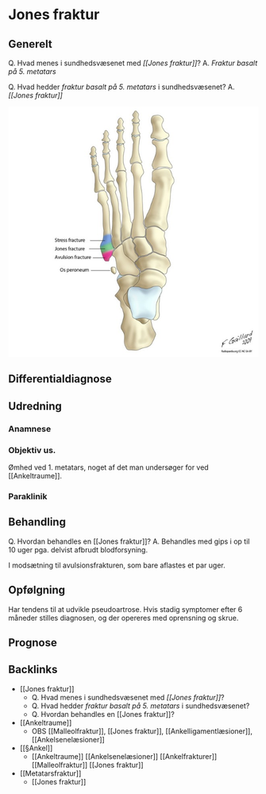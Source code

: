 # Jones fraktur
## Generelt
Q. Hvad menes i sundhedsvæsenet med *[[Jones fraktur]]*? 
A. *Fraktur basalt på 5. metatars*

Q. Hvad hedder *fraktur basalt på 5. metatars* i sundhedsvæsenet? 
A. *[[Jones fraktur]]* 

![](BearImages/0D941819-3FB6-4683-9C41-A453BA633B8E-2706-000008591B4890FE/c6a624e147712bc37e19057c33ba46_big_gallery.jpg)

## Differentialdiagnose


## Udredning
### Anamnese

### Objektiv us.
Ømhed ved 1. metatars, noget af det man undersøger for ved [[Ankeltraume]].

### Paraklinik

## Behandling
Q. Hvordan behandles en [[Jones fraktur]]?
A. Behandles med gips i op til 10 uger pga. delvist afbrudt blodforsyning.

I modsætning til avulsionsfrakturen, som bare aflastes et par uger.

## Opfølgning
Har tendens til at udvikle pseudoartrose. Hvis stadig symptomer efter 6 måneder stilles diagnosen, og der opereres med oprensning og skrue.

## Prognose


## Backlinks
* [[Jones fraktur]]
	* Q. Hvad menes i sundhedsvæsenet med *[[Jones fraktur]]*? 
	* Q. Hvad hedder *fraktur basalt på 5. metatars* i sundhedsvæsenet? 
	* Q. Hvordan behandles en [[Jones fraktur]]?
* [[Ankeltraume]]
	* OBS [[Malleolfraktur]], [[Jones fraktur]], [[Ankelligamentlæsioner]], [[Ankelsenelæsioner]]
* [[§Ankel]]
	* [[Ankeltraume]]
	[[Ankelsenelæsioner]]
	[[Ankelfrakturer]]
		[[Malleolfraktur]]
		[[Jones fraktur]]
* [[Metatarsfraktur]]
	* [[Jones fraktur]]

<!-- #anki/tag/med/Orto #anki/deck/Medicine -->

<!-- {BearID:405EE427-4646-4B79-9009-1CA5E4BC44A7-97624-0000BD3462915DA0} -->
